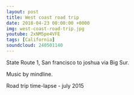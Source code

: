 ```yaml
---
layout: post
title: West coast road trip
date: 2018-04-23 00:00:00 +0000
img: west-coast-road-trip.jpg
youtube: 2xNM5pe4VFE
tags: [California]
soundcloud: 240501140
---
```


State Route 1, San francisco to joshua via Big Sur.

Music by mindline.

Road trip time-lapse - july 2015
